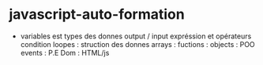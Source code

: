 # javascript-auto-formation
 - variables est types des donnes
output / input
expréssion et opérateurs
condition
loopes : struction des donnes
arrays : 
fuctions :
objects : POO
events : P.E
Dom  : HTML/js
